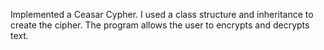 
Implemented a Ceasar Cypher. I used a class structure and inheritance to create the cipher. The program allows the user to encrypts and decrypts text.
